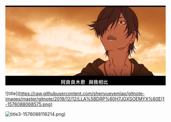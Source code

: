 ![title](https://raw.githubusercontent.com/shenyueyemiao/gitnote-images/master/gitnote/2019/12/12/0%60%7D%60H%24K1%5BVUAHMDNXS%25J04U-1576088061647.png)

![title](https://raw.githubusercontent.com/shenyueyemiao/gitnote-images/master/gitnote/2019/12/12/LLA%5BDRP%60H7JGXSOEMYX%60E(1-1576088068575.png)

![title](https://raw.githubusercontent.com/shenyueyemiao/gitnote-images/master/gitnote/2019/12/12/%7EE%5B%609%7D5%40E3_6D9U%40YDX4V)3-1576088116214.png)

